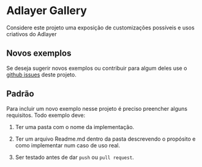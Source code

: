 # Adlayer Gallery
Considere este projeto uma exposição de customizações possíveis e usos criativos do Adlayer

## Novos exemplos
Se deseja sugerir novos exemplos ou contribuir para algum deles use o [github issues](https://github.com/adlayer/gallery/issues) deste projeto.

## Padrão
Para incluir um novo exemplo nesse projeto é preciso preencher alguns requisitos.
Todo exemplo deve:


1. Ter uma pasta com o nome da implementação.   

2. Ter um arquivo Readme.md dentro da pasta descrevendo o propósito e como implementar num caso de uso real.   

3. Ser testado antes de dar `push` ou `pull request`.   